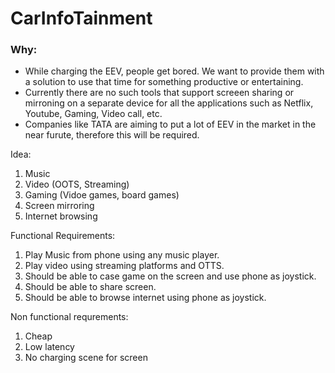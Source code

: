 # CarInfoTainment

### Why:
* While charging the EEV, people get bored. We want to provide them with a solution to use that time for something productive or entertaining.
* Currently there are no such tools that support screeen sharing or mirroning on a separate device for all the applications such as Netflix, Youtube, Gaming, Video call, etc.
* Companies like TATA are aiming to put a lot of EEV in the market in the near furute, therefore this will be required.


Idea:
1. Music
2. Video (OOTS, Streaming)
3. Gaming (Vidoe games, board games)
4. Screen mirroring
5. Internet browsing

Functional Requirements:
1. Play Music from phone using any music player.
2. Play video using streaming platforms and OTTS.
3. Should be able to case game on the screen and use phone as joystick.
4. Should be able to share screen.
5. Should be able to browse internet using phone as joystick.



Non functional requrements:
1. Cheap
2. Low latency
3. No charging scene for screen